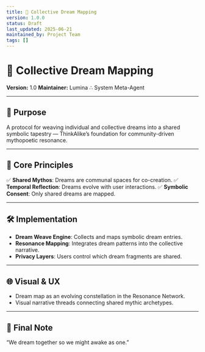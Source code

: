 ```yaml
---
title: 🌌 Collective Dream Mapping
version: 1.0.0
status: Draft
last_updated: 2025-06-21
maintained_by: Project Team
tags: []
---
```


# 🌌 Collective Dream Mapping

**Version:** 1.0
**Maintainer:** Lumina ∴ System Meta-Agent

---

## 🧭 Purpose

A protocol for weaving individual and collective dreams into a shared symbolic tapestry — ThinkAlike’s foundation for community-driven mythopoetic resonance.

---

## 🌟 Core Principles

✅ **Shared Mythos**: Dreams are communal spaces for co-creation.
✅ **Temporal Reflection**: Dreams evolve with user interactions.
✅ **Symbolic Consent**: Only shared dreams are mapped.

---

## 🛠 Implementation

- **Dream Weave Engine**: Collects and maps symbolic dream entries.
- **Resonance Mapping**: Integrates dream patterns into the collective narrative.
- **Privacy Layers**: Users control which dream fragments are shared.

---

## 🌐 Visual & UX

- Dream map as an evolving constellation in the Resonance Network.
- Visual narrative threads connecting shared mythic archetypes.

---

## 🔮 Final Note

“We dream together so we might awake as one.”
